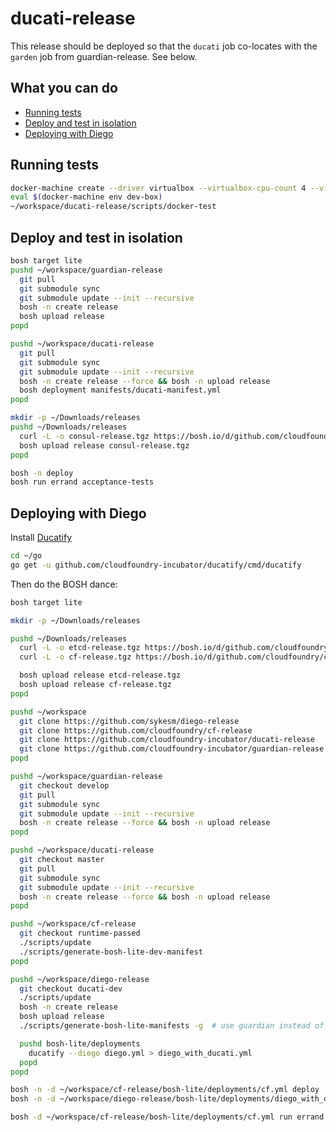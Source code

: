# ducati-release

This release should be deployed so that the `ducati` job co-locates with the `garden` job from guardian-release.  See below.

## What you can do
- [Running tests](#running-tests)
- [Deploy and test in isolation](#deploy-and-test-in-isolation)
- [Deploying with Diego](#deploying-with-diego)

## Running tests
```bash
docker-machine create --driver virtualbox --virtualbox-cpu-count 4 --virtualbox-memory 2048 dev-box
eval $(docker-machine env dev-box)
~/workspace/ducati-release/scripts/docker-test
```

## Deploy and test in isolation
```bash
bosh target lite
pushd ~/workspace/guardian-release
  git pull
  git submodule sync
  git submodule update --init --recursive
  bosh -n create release
  bosh upload release
popd

pushd ~/workspace/ducati-release
  git pull
  git submodule sync
  git submodule update --init --recursive
  bosh -n create release --force && bosh -n upload release
  bosh deployment manifests/ducati-manifest.yml
popd

mkdir -p ~/Downloads/releases
pushd ~/Downloads/releases
  curl -L -o consul-release.tgz https://bosh.io/d/github.com/cloudfoundry-incubator/consul-release
  bosh upload release consul-release.tgz
popd

bosh -n deploy
bosh run errand acceptance-tests
```



## Deploying with Diego

Install [Ducatify](https://github.com/cloudfoundry-incubator/ducatify/releases)

```bash
cd ~/go
go get -u github.com/cloudfoundry-incubator/ducatify/cmd/ducatify
```

Then do the BOSH dance:

```bash
bosh target lite

mkdir -p ~/Downloads/releases

pushd ~/Downloads/releases
  curl -L -o etcd-release.tgz https://bosh.io/d/github.com/cloudfoundry-incubator/etcd-release
  curl -L -o cf-release.tgz https://bosh.io/d/github.com/cloudfoundry/cf-release

  bosh upload release etcd-release.tgz
  bosh upload release cf-release.tgz
popd

pushd ~/workspace
  git clone https://github.com/sykesm/diego-release
  git clone https://github.com/cloudfoundry/cf-release
  git clone https://github.com/cloudfoundry-incubator/ducati-release
  git clone https://github.com/cloudfoundry-incubator/guardian-release
popd

pushd ~/workspace/guardian-release
  git checkout develop
  git pull
  git submodule sync
  git submodule update --init --recursive
  bosh -n create release --force && bosh -n upload release
popd

pushd ~/workspace/ducati-release
  git checkout master
  git pull
  git submodule sync
  git submodule update --init --recursive
  bosh -n create release --force && bosh -n upload release
popd

pushd ~/workspace/cf-release
  git checkout runtime-passed
  ./scripts/update
  ./scripts/generate-bosh-lite-dev-manifest
popd

pushd ~/workspace/diego-release
  git checkout ducati-dev
  ./scripts/update
  bosh -n create release
  bosh upload release
  ./scripts/generate-bosh-lite-manifests -g  # use guardian instead of garden-linux

  pushd bosh-lite/deployments
    ducatify --diego diego.yml > diego_with_ducati.yml
  popd
popd

bosh -n -d ~/workspace/cf-release/bosh-lite/deployments/cf.yml deploy
bosh -n -d ~/workspace/diego-release/bosh-lite/deployments/diego_with_ducati.yml deploy

bosh -d ~/workspace/cf-release/bosh-lite/deployments/cf.yml run errand acceptance_tests
```
